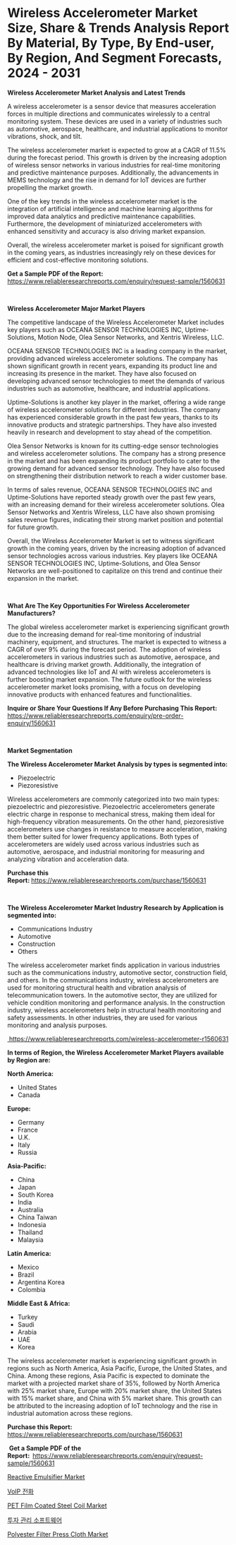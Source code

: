 <p><h1>Wireless Accelerometer Market Size, Share & Trends Analysis Report By Material, By Type, By End-user, By Region, And Segment Forecasts, 2024 - 2031</h1></p><p><strong>Wireless Accelerometer Market Analysis and Latest Trends</strong></p>
<p><p>A wireless accelerometer is a sensor device that measures acceleration forces in multiple directions and communicates wirelessly to a central monitoring system. These devices are used in a variety of industries such as automotive, aerospace, healthcare, and industrial applications to monitor vibrations, shock, and tilt.</p><p>The wireless accelerometer market is expected to grow at a CAGR of 11.5% during the forecast period. This growth is driven by the increasing adoption of wireless sensor networks in various industries for real-time monitoring and predictive maintenance purposes. Additionally, the advancements in MEMS technology and the rise in demand for IoT devices are further propelling the market growth.</p><p>One of the key trends in the wireless accelerometer market is the integration of artificial intelligence and machine learning algorithms for improved data analytics and predictive maintenance capabilities. Furthermore, the development of miniaturized accelerometers with enhanced sensitivity and accuracy is also driving market expansion.</p><p>Overall, the wireless accelerometer market is poised for significant growth in the coming years, as industries increasingly rely on these devices for efficient and cost-effective monitoring solutions.</p></p>
<p><strong>Get a Sample PDF of the Report:&nbsp;</strong> <a href="https://www.reliableresearchreports.com/enquiry/request-sample/1560631">https://www.reliableresearchreports.com/enquiry/request-sample/1560631</a></p>
<p>&nbsp;</p>
<p><strong>Wireless Accelerometer Major Market Players</strong></p>
<p><p>The competitive landscape of the Wireless Accelerometer Market includes key players such as OCEANA SENSOR TECHNOLOGIES INC, Uptime-Solutions, Motion Node, Olea Sensor Networks, and Xentris Wireless, LLC. </p><p>OCEANA SENSOR TECHNOLOGIES INC is a leading company in the market, providing advanced wireless accelerometer solutions. The company has shown significant growth in recent years, expanding its product line and increasing its presence in the market. They have also focused on developing advanced sensor technologies to meet the demands of various industries such as automotive, healthcare, and industrial applications.</p><p>Uptime-Solutions is another key player in the market, offering a wide range of wireless accelerometer solutions for different industries. The company has experienced considerable growth in the past few years, thanks to its innovative products and strategic partnerships. They have also invested heavily in research and development to stay ahead of the competition.</p><p>Olea Sensor Networks is known for its cutting-edge sensor technologies and wireless accelerometer solutions. The company has a strong presence in the market and has been expanding its product portfolio to cater to the growing demand for advanced sensor technology. They have also focused on strengthening their distribution network to reach a wider customer base.</p><p>In terms of sales revenue, OCEANA SENSOR TECHNOLOGIES INC and Uptime-Solutions have reported steady growth over the past few years, with an increasing demand for their wireless accelerometer solutions. Olea Sensor Networks and Xentris Wireless, LLC have also shown promising sales revenue figures, indicating their strong market position and potential for future growth.</p><p>Overall, the Wireless Accelerometer Market is set to witness significant growth in the coming years, driven by the increasing adoption of advanced sensor technologies across various industries. Key players like OCEANA SENSOR TECHNOLOGIES INC, Uptime-Solutions, and Olea Sensor Networks are well-positioned to capitalize on this trend and continue their expansion in the market.</p></p>
<p>&nbsp;</p>
<p><strong>What Are The Key Opportunities For Wireless Accelerometer Manufacturers?</strong></p>
<p><p>The global wireless accelerometer market is experiencing significant growth due to the increasing demand for real-time monitoring of industrial machinery, equipment, and structures. The market is expected to witness a CAGR of over 9% during the forecast period. The adoption of wireless accelerometers in various industries such as automotive, aerospace, and healthcare is driving market growth. Additionally, the integration of advanced technologies like IoT and AI with wireless accelerometers is further boosting market expansion. The future outlook for the wireless accelerometer market looks promising, with a focus on developing innovative products with enhanced features and functionalities.</p></p>
<p><strong>Inquire or Share Your Questions If Any Before Purchasing This Report:</strong> <a href="https://www.reliableresearchreports.com/enquiry/pre-order-enquiry/1560631">https://www.reliableresearchreports.com/enquiry/pre-order-enquiry/1560631</a></p>
<p>&nbsp;</p>
<p><strong>Market Segmentation</strong></p>
<p><strong>The Wireless Accelerometer Market Analysis by types is segmented into:</strong></p>
<p><ul><li>Piezoelectric</li><li>Piezoresistive</li></ul></p>
<p><p>Wireless accelerometers are commonly categorized into two main types: piezoelectric and piezoresistive. Piezoelectric accelerometers generate electric charge in response to mechanical stress, making them ideal for high-frequency vibration measurements. On the other hand, piezoresistive accelerometers use changes in resistance to measure acceleration, making them better suited for lower frequency applications. Both types of accelerometers are widely used across various industries such as automotive, aerospace, and industrial monitoring for measuring and analyzing vibration and acceleration data.</p></p>
<p><strong>Purchase this Report:&nbsp;</strong><a href="https://www.reliableresearchreports.com/purchase/1560631">https://www.reliableresearchreports.com/purchase/1560631</a></p>
<p>&nbsp;</p>
<p><strong>The Wireless Accelerometer Market Industry Research by Application is segmented into:</strong></p>
<p><ul><li>Communications Industry</li><li>Automotive</li><li>Construction</li><li>Others</li></ul></p>
<p><p>The wireless accelerometer market finds application in various industries such as the communications industry, automotive sector, construction field, and others. In the communications industry, wireless accelerometers are used for monitoring structural health and vibration analysis of telecommunication towers. In the automotive sector, they are utilized for vehicle condition monitoring and performance analysis. In the construction industry, wireless accelerometers help in structural health monitoring and safety assessments. In other industries, they are used for various monitoring and analysis purposes.</p></p>
<p><a href="https://www.reliableresearchreports.com/wireless-accelerometer-r1560631">&nbsp;https://www.reliableresearchreports.com/wireless-accelerometer-r1560631</a></p>
<p><strong>In terms of Region, the Wireless Accelerometer Market Players available by Region are:</strong></p>
<p>
    <p> <strong> North America: </strong>
        <ul>
            <li>United States</li>
            <li>Canada</li>
        </ul>
        </p> 
    <p> <strong> Europe: </strong>
        <ul>
            <li>Germany</li>
            <li>France</li>
            <li>U.K.</li>
            <li>Italy</li>
            <li>Russia</li>
        </ul>
        </p> 
    <p> <strong> Asia-Pacific: </strong>
        <ul>
            <li>China</li>
            <li>Japan</li>
            <li>South Korea</li>
            <li>India</li>
            <li>Australia</li>
            <li>China Taiwan</li>
            <li>Indonesia</li>
            <li>Thailand</li>
            <li>Malaysia</li>
        </ul>
        </p> 
    <p> <strong> Latin America: </strong>
        <ul>
            <li>Mexico</li>
            <li>Brazil</li>
            <li>Argentina Korea</li>
            <li>Colombia</li>
        </ul>
        </p> 
    <p> <strong> Middle East & Africa: </strong>
        <ul>
            <li>Turkey</li>
            <li>Saudi</li>
            <li>Arabia</li>
            <li>UAE</li>
            <li>Korea</li>
        </ul>
    </p>
    </p>
<p><p>The wireless accelerometer market is experiencing significant growth in regions such as North America, Asia Pacific, Europe, the United States, and China. Among these regions, Asia Pacific is expected to dominate the market with a projected market share of 35%, followed by North America with 25% market share, Europe with 20% market share, the United States with 15% market share, and China with 5% market share. This growth can be attributed to the increasing adoption of IoT technology and the rise in industrial automation across these regions.</p></p>
<p><strong>Purchase this Report: </strong><a href="https://www.reliableresearchreports.com/purchase/1560631">https://www.reliableresearchreports.com/purchase/1560631</a></p>
<p>&nbsp;<strong>Get a Sample PDF of the Report:&nbsp;&nbsp;</strong><a href="https://www.reliableresearchreports.com/enquiry/request-sample/1560631">https://www.reliableresearchreports.com/enquiry/request-sample/1560631</a></p>
<p><strong></strong></p>
<p><p><a href="https://www.linkedin.com/pulse/reactive-emulsifier-market-centers-aspects-growth-share-b8isc?trackingId=%2BNavu53VbwlHIrxfYX483w%3D%3D">Reactive Emulsifier Market</a></p><p><a href="https://medium.com/@marchall15/voip-%EC%A0%84%ED%99%94%EA%B8%B0-%EC%8B%9C%EC%9E%A5-2031%EB%85%84%EA%B9%8C%EC%A7%80%EC%9D%98-%EB%8F%99%ED%96%A5-%EC%98%88%EC%B8%A1-%EB%B0%8F-%EA%B2%BD%EC%9F%81-%EB%B6%84%EC%84%9D-731677db0154">VoIP 전화</a></p><p><a href="https://issuu.com/reportprime-2/docs/pet-film-coated-steel-coil-market-size-2030.pptx">PET Film Coated Steel Coil Market</a></p><p><a href="https://github.com/fredrickeglers/Market-Research-Report-List-1/blob/main/428058424881.md">투자 관리 소프트웨어</a></p><p><a href="https://www.linkedin.com/pulse/polyester-filter-press-cloth-market-research-report-key-4jymc?trackingId=UN86x%2BiJcxUDNwMwdhZviA%3D%3D">Polyester Filter Press Cloth Market</a></p></p>